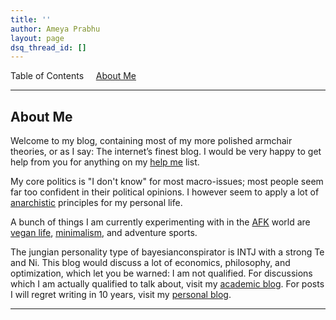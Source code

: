```yaml
---
title: ''
author: Ameya Prabhu
layout: page
dsq_thread_id: []
---
```

Table of Contents     [About Me](#aboutme)

---

## <a name="aboutme" id="aboutme"></a>About Me

Welcome to my blog, containing most of my more polished armchair theories, or as I say: The internet’s finest blog. I would be very happy to get help from you for anything on my [help me]() list.


My core politics is "I don't know" for most macro-issues; most people seem far too confident in their political opinions. 
I however seem to apply a lot of [anarchistic](https://www.youtube.com/watch?v=yccBBzSHFAM) principles for my personal life.

A bunch of things I am currently experimenting with in the [AFK](https://www.grammarly.com/blog/afk-meaning/) world are [vegan life](https://en.wikipedia.org/wiki/Veganism), [minimalism](https://www.theminimalists.com/minimalism/), and adventure sports.

The jungian personality type of bayesianconspirator is INTJ with a strong Te and Ni. This blog would discuss a lot of economics, philosophy, 
and optimization, which let you be warned: I am not qualified. For discussions which I am actually qualified to talk about, visit my [academic blog](https://drimpossible.github.io). For posts I will regret writing in 10 years, visit my [personal blog](https://anarchicorganizer.github.io). 

---